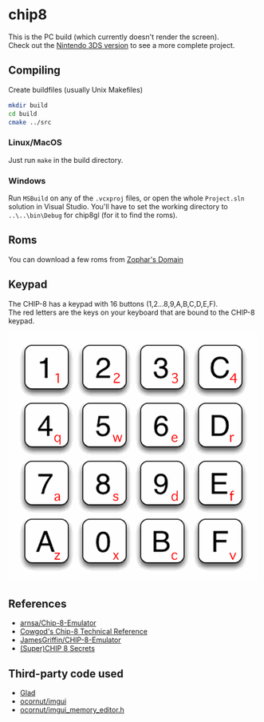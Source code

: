 # chip8

This is the PC build (which currently doesn't render the screen).  
Check out the [Nintendo 3DS version](https://github.com/Fusion86/chip8/tree/3ds) to see a more complete project.


## Compiling

Create buildfiles (usually Unix Makefiles)
```sh
mkdir build
cd build
cmake ../src
```

### Linux/MacOS

Just run `make` in the build directory.

### Windows

Run `MSBuild` on any of the `.vcxproj` files, or open the whole `Project.sln` solution in Visual Studio.
You'll have to set the working directory to `..\..\bin\Debug` for chip8gl (for it to find the roms).


## Roms

You can download a few roms from [Zophar's Domain](https://www.zophar.net/pdroms/chip8/chip-8-games-pack.html)


## Keypad

The CHIP-8 has a keypad with 16 buttons (1,2...8,9,A,B,C,D,E,F).  
The red letters are the keys on your keyboard that are bound to the CHIP-8 keypad.

![Keypad](img/keypad.png)


## References

- [arnsa/Chip-8-Emulator](https://github.com/arnsa/Chip-8-Emulator/blob/master/chip8.c)
- [Cowgod's Chip-8 Technical Reference](http://devernay.free.fr/hacks/chip8/C8TECH10.HTM)
- [JamesGriffin/CHIP-8-Emulator](https://github.com/JamesGriffin/CHIP-8-Emulator/blob/master/src/chip8.cpp)
- [(Super)CHIP 8 Secrets](https://github.com/AfBu/haxe-CHIP-8-emulator/wiki/(Super)CHIP-8-Secrets)


## Third-party code used

- [Glad](http://glad.dav1d.de/#profile=core&language=c&specification=gl&loader=on&api=gl=3.3)
- [ocornut/imgui](https://github.com/ocornut/imgui)
- [ocornut/imgui_memory_editor.h](https://github.com/ocornut/imgui_club/blob/master/imgui_memory_editor/imgui_memory_editor.h)
